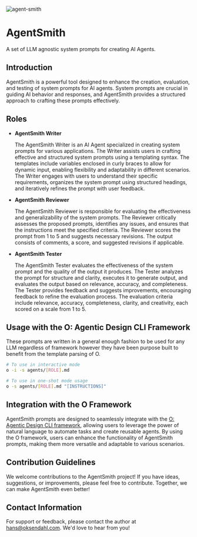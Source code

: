 ![agent-smith](https://github.com/user-attachments/assets/3bf65653-65f6-4544-9182-24ff473d0395)

# AgentSmith

A set of LLM agnostic system prompts for creating AI Agents.

## Introduction

AgentSmith is a powerful tool designed to enhance the creation, evaluation, and testing of system prompts for AI agents. System prompts are crucial in guiding AI behavior and responses, and AgentSmith provides a structured approach to crafting these prompts effectively.

## Roles

- **AgentSmith Writer**
  
  The AgentSmith Writer is an AI Agent specialized in creating system prompts for various applications. The Writer assists users in crafting effective and structured system prompts using a templating syntax. The templates include variables enclosed in curly braces to allow for dynamic input, enabling flexibility and adaptability in different scenarios. The Writer engages with users to understand their specific requirements, organizes the system prompt using structured headings, and iteratively refines the prompt with user feedback.

- **AgentSmith Reviewer**

  The AgentSmith Reviewer is responsible for evaluating the effectiveness and generalizability of the system prompts. The Reviewer critically assesses the proposed prompts, identifies any issues, and ensures that the instructions meet the specified criteria. The Reviewer scores the prompt from 1 to 5 and suggests necessary revisions. The output consists of comments, a score, and suggested revisions if applicable.

- **AgentSmith Tester**

  The AgentSmith Tester evaluates the effectiveness of the system prompt and the quality of the output it produces. The Tester analyzes the prompt for structure and clarity, executes it to generate output, and evaluates the output based on relevance, accuracy, and completeness. The Tester provides feedback and suggests improvements, encouraging feedback to refine the evaluation process. The evaluation criteria include relevance, accuracy, completeness, clarity, and creativity, each scored on a scale from 1 to 5.

## Usage with the O: Agentic Design CLI Framework

These prompts are written in a general enough fashion to be used for any LLM regardless of framework however they have been purpose built to benefit from the template parsing of O.

```bash
# To use in interactive mode
o -i -s agents/[ROLE].md

# To use in one-shot mode usage
o -s agents/[ROLE].md "[INSTRUCTIONS]"
```

## Integration with the O Framework

AgentSmith prompts are designed to seamlessly integrate with the [O: Agentic Design CLI framework](https://github.com/rev-dot-now/o), allowing users to leverage the power of natural language to automate tasks and create reusable agents. By using the O framework, users can enhance the functionality of AgentSmith prompts, making them more versatile and adaptable to various scenarios.

## Contribution Guidelines

We welcome contributions to the AgentSmith project! If you have ideas, suggestions, or improvements, please feel free to contribute. Together, we can make AgentSmith even better!

## Contact Information

For support or feedback, please contact the author at <a href="mailto:hans@oksendahl.com">hans@oksendahl.com</a>. We'd love to hear from you!
